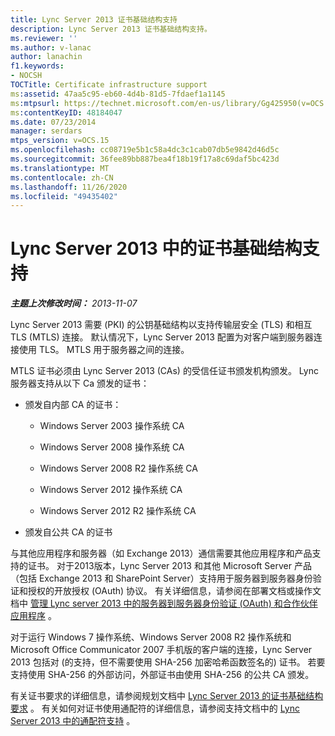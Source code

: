 ```yaml
---
title: Lync Server 2013 证书基础结构支持
description: Lync Server 2013 证书基础结构支持。
ms.reviewer: ''
ms.author: v-lanac
author: lanachin
f1.keywords:
- NOCSH
TOCTitle: Certificate infrastructure support
ms:assetid: 47aa5c95-eb60-4d4b-81d5-7fdaef1a1145
ms:mtpsurl: https://technet.microsoft.com/en-us/library/Gg425950(v=OCS.15)
ms:contentKeyID: 48184047
ms.date: 07/23/2014
manager: serdars
mtps_version: v=OCS.15
ms.openlocfilehash: cc08719e5b1c58a4dc3c1cab07db5e9842d46d5c
ms.sourcegitcommit: 36fee89bb887bea4f18b19f17a8c69daf5bc423d
ms.translationtype: MT
ms.contentlocale: zh-CN
ms.lasthandoff: 11/26/2020
ms.locfileid: "49435402"
---
```

# <a name="certificate-infrastructure-support-in-lync-server-2013"></a>Lync Server 2013 中的证书基础结构支持

<div data-xmlns="http://www.w3.org/1999/xhtml">

<div class="topic" data-xmlns="http://www.w3.org/1999/xhtml" data-msxsl="urn:schemas-microsoft-com:xslt" data-cs="https://msdn.microsoft.com/">

<div data-asp="https://msdn2.microsoft.com/asp">



</div>

<div id="mainSection">

<div id="mainBody">

<span> </span>

_**主题上次修改时间：** 2013-11-07_

Lync Server 2013 需要 (PKI) 的公钥基础结构以支持传输层安全 (TLS) 和相互 TLS (MTLS) 连接。 默认情况下，Lync Server 2013 配置为对客户端到服务器连接使用 TLS。 MTLS 用于服务器之间的连接。

MTLS 证书必须由 Lync Server 2013 (CAs) 的受信任证书颁发机构颁发。 Lync 服务器支持从以下 Ca 颁发的证书：

  - 颁发自内部 CA 的证书：
    
      - Windows Server 2003 操作系统 CA
    
      - Windows Server 2008 操作系统 CA
    
      - Windows Server 2008 R2 操作系统 CA
    
      - Windows Server 2012 操作系统 CA
    
      - Windows Server 2012 R2 操作系统 CA

  - 颁发自公共 CA 的证书

与其他应用程序和服务器（如 Exchange 2013）通信需要其他应用程序和产品支持的证书。 对于2013版本，Lync Server 2013 和其他 Microsoft Server 产品（包括 Exchange 2013 和 SharePoint Server）支持用于服务器到服务器身份验证和授权的开放授权 (OAuth) 协议。 有关详细信息，请参阅在部署文档或操作文档中 [管理 Lync server 2013 中的服务器到服务器身份验证 (OAuth) 和合作伙伴应用程序](lync-server-2013-managing-server-to-server-authentication-oauth-and-partner-applications.md) 。

对于运行 Windows 7 操作系统、Windows Server 2008 R2 操作系统和 Microsoft Office Communicator 2007 手机版的客户端的连接，Lync Server 2013 包括对 (的支持，但不需要使用 SHA-256 加密哈希函数签名的) 证书。 若要支持使用 SHA-256 的外部访问，外部证书由使用 SHA-256 的公共 CA 颁发。

有关证书要求的详细信息，请参阅规划文档中 [Lync Server 2013 的证书基础结构要求](lync-server-2013-certificate-infrastructure-requirements.md) 。 有关如何对证书使用通配符的详细信息，请参阅支持文档中的 [Lync Server 2013 中的通配符支持](lync-server-2013-wildcard-certificate-support.md) 。

</div>

<span> </span>

</div>

</div>

</div>

